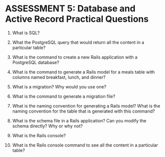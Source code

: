 # ASSESSMENT 5: Database and Active Record Practical Questions

1. What is SQL?



2. What the PostgreSQL query that would return all the content in a particular table?



3. What is the command to create a new Rails application with a PostgreSQL database?



4. What is the command to generate a Rails model for a meals table with columns named breakfast, lunch, and dinner?



5. What is a migration? Why would you use one?



6. What is the command to generate a migration file?



7. What is the naming convention for generating a Rails model? What is the naming convention for the table that is generated with this command?



8. What is the schema file in a Rails application? Can you modify the schema directly? Why or why not?



9. What is the Rails console?



10. What is the Rails console command to see all the content in a particular table?
